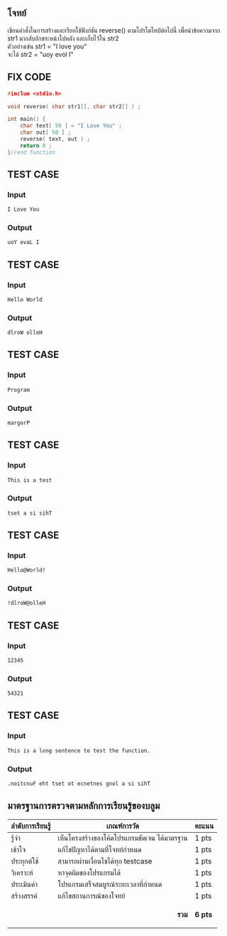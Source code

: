 ## โจทย์
เขียนคำสั่งในการสร้างและเรียกใช้ฟังก์ชัน reverse() ตามโปรโตไทป์ต่อไปนี้ เพื่อนำข้อความจาก str1 มากลับอักขระหน้าไปหลัง และเก็บไว้ใน str2
<br />ตัวอย่างเช่น str1 = "I love you"
<br />จะได้ str2 = "uoy evol I"

## FIX CODE
```c++
#inclue <stdio.h>

void reverse( char str1[], char str2[] ) ;

int main() {
    char text[ 50 ] = "I Love You" ;
    char out[ 50 ] ;
    reverse( text, out ) ;
    return 0 ;
}//end function
```

## TEST CASE
### Input
```bash
I Love You

```
### Output
```bash
uoY evaL I

```

## TEST CASE
### Input
```bash
Hello World

```
### Output
```bash
dlroW olleH

```

## TEST CASE
### Input
```bash
Program

```
### Output
```bash
margorP

```
## TEST CASE
### Input
```bash
This is a test

```
### Output
```bash
tset a si sihT

```
## TEST CASE
### Input
```bash
Hello@World!

```
### Output
```bash
!dlroW@olleH

```
## TEST CASE
### Input
```bash
12345

```
### Output
```bash
54321

```

## TEST CASE
### Input
```bash
This is a long sentence to test the function.
```
### Output
```bash
.noitcnuF eht tset ot ecnetnes gnol a si sihT
```

## มาตรฐานการตรวจตามหลักการเรียนรู้ของบลูม
| ลำดับการเรียนรู้ | เกณฑ์การวัด | คะแนน |
| -------- | -------- | -------- |
| รู้จำ | เห็นโครงสร้างของโค้ดโปรแกรมชัดเจน ได้มาตรฐาน | 1 pts |
| เข้าใจ | แก้ไขปัญหาได้ตามที่โจทย์กำหนด | 1 pts |
| ประยุกต์ใช้ | สามารถผ่านเงื่อนไขได้ทุก testcase | 1 pts |
| วิเคราะห์ | หาจุดผิดของโปรแกรมได้ | 1 pts |
| ประเมินค่า | โปรแกรมเสร็จสมบูรณ์ระยะเวลาที่กำหนด | 1 pts |
| สร้างสรรค์ | แก้ไขสถานการณ์ของโจทย์ | 1 pts |
||<p style='text-align: right !important;'>**รวม**</p>|**6 pts**|
